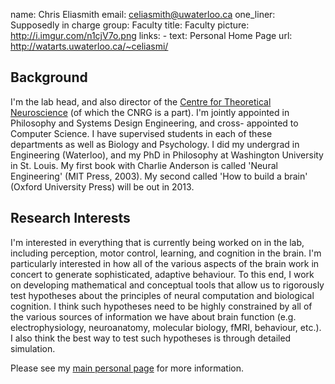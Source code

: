 name: Chris Eliasmith
email: celiasmith@uwaterloo.ca
one_liner: Supposedly in charge 
group: Faculty
title: Faculty
picture: http://i.imgur.com/n1cjV7o.png
links: 
    - text: Personal Home Page
      url: http://watarts.uwaterloo.ca/~celiasmi/

## Background

  
  
I'm the lab head, and also director of the [Centre for Theoretical
Neuroscience](http://ctn.uwaterloo.ca/) (of which the CNRG is a part). I'm
jointly appointed in Philosophy and Systems Design Engineering, and cross-
appointed to Computer Science. I have supervised students in each of these
departments as well as Biology and Psychology. I did my undergrad in
Engineering (Waterloo), and my PhD in Philosophy at Washington University in
St. Louis. My first book with Charlie Anderson is called 'Neural Engineering'
(MIT Press, 2003). My second called 'How to build a brain' (Oxford University
Press) will be out in 2013.

  

## Research Interests

  
  
I'm interested in everything that is currently being worked on in the lab,
including perception, motor control, learning, and cognition in the brain. I'm
particularly interested in how all of the various aspects of the brain work in
concert to generate sophisticated, adaptive behaviour. To this end, I work on
developing mathematical and conceptual tools that allow us to rigorously test
hypotheses about the principles of neural computation and biological
cognition. I think such hypotheses need to be highly constrained by all of the
various sources of information we have about brain function (e.g.
electrophysiology, neuroanatomy, molecular biology, fMRI, behaviour, etc.). I
also think the best way to test such hypotheses is through detailed
simulation.

  
Please see my [main personal page](http://watarts.uwaterloo.ca/~celiasmi/) for
more information.


